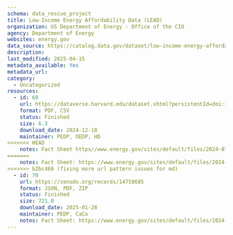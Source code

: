 ```yaml
---
schema: data_rescue_project 
title: Low-Income Energy Affordability Data (LEAD)
organization: US Department of Energy - Office of the CIO
agency: Department of Energy
websites: energy.gov
data_source: https://catalog.data.gov/dataset/low-income-energy-affordability-data-lead-tool-2022-update
description: 
last_modified: 2025-04-15
metadata_available: Yes
metadata_url: 
category:
  - Uncategorized
resources:
  - id: 69
    url: https://dataverse.harvard.edu/dataset.xhtml?persistentId=doi:10.7910/DVN/ZDV0KN
    format: PDF, CSV
    status: Finished
    size: 6.3
    download_date: 2024-12-18
    maintainer: PEDP, OEDP, HD
<<<<<<< HEAD
    notes: Fact Sheet https//www.energy.gov/sites/default/files/2024-07/lead-tool-factsheet_072624.pdf
=======
    notes: Fact Sheet: https://www.energy.gov/sites/default/files/2024-07/lead-tool-factsheet_072624.pdf
>>>>>>> b2bc468 (fixing more url pattern issues for md)
  - id: 70
    url: https://zenodo.org/records/14758685
    format: JSON, PDF, ZIP
    status: Finished
    size: 721.0
    download_date: 2025-01-28
    maintainer: PEDP, CaCo
    notes: Fact Sheet: https://www.energy.gov/sites/default/files/2024-07/lead-tool-factsheet_072624.pdf
---
```

